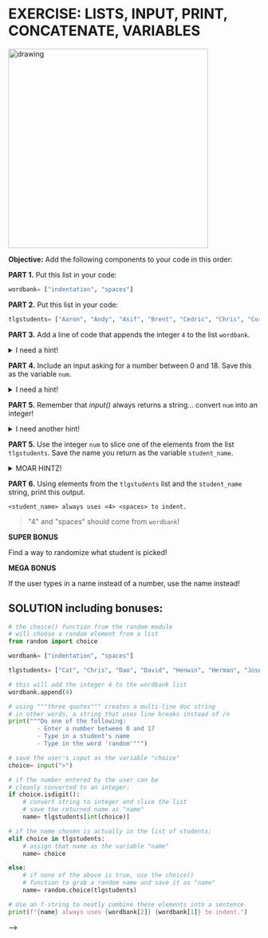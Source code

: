 # EXERCISE: LISTS, INPUT, PRINT, CONCATENATE, VARIABLES

<img src="https://i.redd.it/wk843smkri441.jpg" alt="drawing" width="400"/>

**Objective:** Add the following components to your code in this order:

**PART 1.** Put this list in your code:   

```python
wordbank= ["indentation", "spaces"] 
```

**PART 2.** Put this list in your code:   

```python
tlgstudents= ["Aaron", "Andy", "Asif", "Brent", "Cedric", "Chris", "Cory", "Ebrima", "Franco", "Greg", "Hoon", "Joey", "Jordan", "JC", "LB", "Mabel", "Shon", "Pat", "Zach"]
```
    
**PART 3.** Add a line of code that appends the integer `4` to the list `wordbank`.

<details>
<summary>I need a hint!</summary>
<br>
    
    wordbank.append(4)
</details>

**PART 4.** Include an input asking for a number between 0 and 18. Save this as the variable `num`.

<details>
<summary>I need a hint!</summary>
<br>
    
    num= input("Pick a student number!")
</details>

**PART 5.** Remember that *input()* always returns a string... convert `num` into an integer!

<details>
<summary>I need another hint!</summary>
<br>
    
    num= int(input("Pick a student number!"))
</details>

**PART 5.** Use the integer `num` to slice one of the elements from the list `tlgstudents`. Save the name you return as the variable `student_name`.

<details>
<summary>MOAR HINTZ!</summary>
<br>
    
    choice= int(input("Pick a student number!"))
    student_name= tlgstudents[choice]
</details>

**PART 6.** Using elements from the `tlgstudents` list and the `student_name` string, print this output.

```
<student_name> always uses <4> <spaces> to indent.
```
> "4" and "spaces" should come from `wordbank`!

**SUPER BONUS**

Find a way to randomize what student is picked!

**MEGA BONUS**

If the user types in a name instead of a number, use the name instead!

## SOLUTION including bonuses:

```python
# the choice() function from the random module
# will choose a random element from a list
from random import choice

wordbank= ["indentation", "spaces"]

tlgstudents= ["Cat", "Chris", "Dao", "David", "Henwin", "Herman", "Jose", "Justin", "Kris", "Mannie", "Marcos", "Marshall", "Michael", "Mike", "Nikko", "Phil", "Ryan", "Sachin", "Samekh", "Will"]

# this will add the integer 4 to the wordbank list
wordbank.append(4)

# using """three quotes""" creates a multi-line doc string
# in other words, a string that uses line breaks instead of /n
print("""Do one of the following:
        - Enter a number between 0 and 17
        - Type in a student's name
        - Type in the word 'random'""")

# save the user's input as the variable "choice"
choice= input(">")

# if the number entered by the user can be
# cleanly converted to an integer:
if choice.isdigit():
    # convert string to integer and slice the list
    # save the returned name as "name"
    name= tlgstudents[int(choice)]

# if the name chosen is actually in the list of students:
elif choice in tlgstudents:
    # assign that name as the variable "name"
    name= choice

else:
    # if none of the above is true, use the choice()
    # function to grab a random name and save it as "name"
    name= random.choice(tlgstudents)

# Use an f-string to neatly combine these elements into a sentence.
print(f"{name} always uses {wordbank[2]} {wordbank[1]} to indent.")
```
-->
